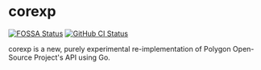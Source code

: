 # corexp

[![FOSSA Status](https://app.fossa.com/api/projects/git%2Bgithub.com%2Fgetpolygon%2Fcorexp.svg?type=small)](https://app.fossa.com/projects/git%2Bgithub.com%2Fgetpolygon%2Fcorexp?ref=badge_small)
[![GitHub CI Status](https://github.com/getpolygon/corexp/actions/workflows/tests.yml/badge.svg)](https://github.com/getpolygon/corexp/actions/workflows/tests.yml)

corexp is a new, purely experimental re-implementation of Polygon Open-Source Project's API using Go.
